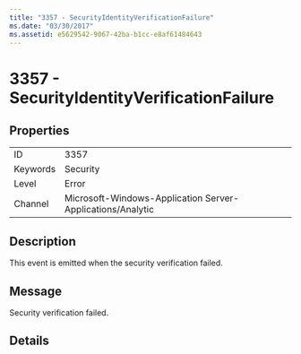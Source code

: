```yaml
---
title: "3357 - SecurityIdentityVerificationFailure"
ms.date: "03/30/2017"
ms.assetid: e5629542-9067-42ba-b1cc-e8af61484643
---
```

# 3357 - SecurityIdentityVerificationFailure
## Properties  


|||  
|-|-|  
|ID|3357|  
|Keywords|Security|  
|Level|Error|  
|Channel|Microsoft-Windows-Application Server-Applications/Analytic|  

## Description  
 This event is emitted when the security verification failed.  

## Message  
 Security verification failed.  

## Details
